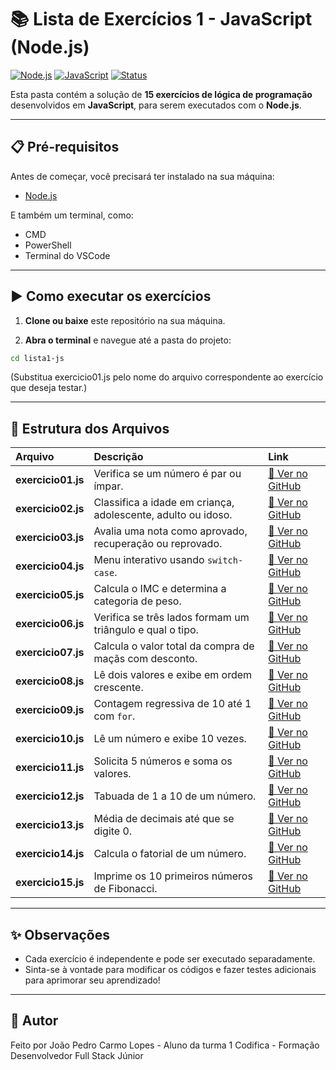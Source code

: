 # 📚 Lista de Exercícios 1 - JavaScript (Node.js)

[![Node.js](https://img.shields.io/badge/Node.js-339933?style=for-the-badge&logo=nodedotjs&logoColor=white)](https://nodejs.org/)
[![JavaScript](https://img.shields.io/badge/JavaScript-F7DF1E?style=for-the-badge&logo=javascript&logoColor=black)](https://developer.mozilla.org/pt-BR/docs/Web/JavaScript)
[![Status](https://img.shields.io/badge/Status-Completo-brightgreen?style=for-the-badge)](#)

Esta pasta contém a solução de **15 exercícios de lógica de programação** desenvolvidos em **JavaScript**, para serem executados com o **Node.js**.

---

## 📋 Pré-requisitos

Antes de começar, você precisará ter instalado na sua máquina:

- [Node.js](https://nodejs.org/)

E também um terminal, como:

- CMD
- PowerShell
- Terminal do VSCode

---

## ▶️ Como executar os exercícios

1. **Clone ou baixe** este repositório na sua máquina.

2. **Abra o terminal** e navegue até a pasta do projeto:

```bash
cd lista1-js
```
(Substitua exercicio01.js pelo nome do arquivo correspondente ao exercício que deseja testar.)

---

## 📁 Estrutura dos Arquivos

| Arquivo           | Descrição | Link |
| :---------------- | :-------- | :--- |
| **exercicio01.js** | Verifica se um número é par ou ímpar. | [🔗 Ver no GitHub](https://github.com/joaopcarmo/-Lista-de-Exercicios1-T1DevFullStack/blob/main/Lista-de-Exercicios1-Codifica/exercicio1.js) |
| **exercicio02.js** | Classifica a idade em criança, adolescente, adulto ou idoso. | [🔗 Ver no GitHub](https://github.com/joaopcarmo/-Lista-de-Exercicios1-T1DevFullStack/blob/main/Lista-de-Exercicios1-Codifica/exercicio2.js) |
| **exercicio03.js** | Avalia uma nota como aprovado, recuperação ou reprovado. | [🔗 Ver no GitHub](https://github.com/joaopcarmo/-Lista-de-Exercicios1-T1DevFullStack/blob/main/Lista-de-Exercicios1-Codifica/exercicio3.js) |
| **exercicio04.js** | Menu interativo usando `switch-case`. | [🔗 Ver no GitHub](https://github.com/joaopcarmo/-Lista-de-Exercicios1-T1DevFullStack/blob/main/Lista-de-Exercicios1-Codifica/exercicio4.js) |
| **exercicio05.js** | Calcula o IMC e determina a categoria de peso. | [🔗 Ver no GitHub](https://github.com/joaopcarmo/-Lista-de-Exercicios1-T1DevFullStack/blob/main/Lista-de-Exercicios1-Codifica/exercicio5.js) |
| **exercicio06.js** | Verifica se três lados formam um triângulo e qual o tipo. | [🔗 Ver no GitHub](https://github.com/joaopcarmo/-Lista-de-Exercicios1-T1DevFullStack/blob/main/Lista-de-Exercicios1-Codifica/exercicio6.js) |
| **exercicio07.js** | Calcula o valor total da compra de maçãs com desconto. | [🔗 Ver no GitHub](https://github.com/joaopcarmo/-Lista-de-Exercicios1-T1DevFullStack/blob/main/Lista-de-Exercicios1-Codifica/exercicio7.js) |
| **exercicio08.js** | Lê dois valores e exibe em ordem crescente. | [🔗 Ver no GitHub](https://github.com/joaopcarmo/-Lista-de-Exercicios1-T1DevFullStack/blob/main/Lista-de-Exercicios1-Codifica/exercicio8.js) |
| **exercicio09.js** | Contagem regressiva de 10 até 1 com `for`. | [🔗 Ver no GitHub](https://github.com/joaopcarmo/-Lista-de-Exercicios1-T1DevFullStack/blob/main/Lista-de-Exercicios1-Codifica/exercicio9.js) |
| **exercicio10.js** | Lê um número e exibe 10 vezes. | [🔗 Ver no GitHub](https://github.com/joaopcarmo/-Lista-de-Exercicios1-T1DevFullStack/blob/main/Lista-de-Exercicios1-Codifica/exercicio10.js) |
| **exercicio11.js** | Solicita 5 números e soma os valores. | [🔗 Ver no GitHub](https://github.com/joaopcarmo/-Lista-de-Exercicios1-T1DevFullStack/blob/main/Lista-de-Exercicios1-Codifica/exercicio11.js) |
| **exercicio12.js** | Tabuada de 1 a 10 de um número. | [🔗 Ver no GitHub](https://github.com/joaopcarmo/-Lista-de-Exercicios1-T1DevFullStack/blob/main/Lista-de-Exercicios1-Codifica/exercicio12.js) |
| **exercicio13.js** | Média de decimais até que se digite 0. | [🔗 Ver no GitHub](https://github.com/joaopcarmo/-Lista-de-Exercicios1-T1DevFullStack/blob/main/Lista-de-Exercicios1-Codifica/exercicio13.js) |
| **exercicio14.js** | Calcula o fatorial de um número. | [🔗 Ver no GitHub](https://github.com/joaopcarmo/-Lista-de-Exercicios1-T1DevFullStack/blob/main/Lista-de-Exercicios1-Codifica/exercicio14.js) |
| **exercicio15.js** | Imprime os 10 primeiros números de Fibonacci. | [🔗 Ver no GitHub](https://github.com/joaopcarmo/-Lista-de-Exercicios1-T1DevFullStack/blob/main/Lista-de-Exercicios1-Codifica/exercicio15.js) |


---

## ✨ Observações

- Cada exercício é independente e pode ser executado separadamente.
- Sinta-se à vontade para modificar os códigos e fazer testes adicionais para aprimorar seu aprendizado!

---

## 🚀 Autor

Feito por João Pedro Carmo Lopes - Aluno da turma 1 Codifica - Formação Desenvolvedor Full Stack Júnior
